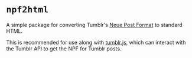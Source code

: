 # `npf2html`

A simple package for converting Tumblr's [Neue Post Format] to standard HTML.

[Neue Post Format]: https://www.tumblr.com/docs/npf

This is recommended for use along with [tumblr.js], which can interact with the
Tumblr API to get the NPF for Tumblr posts.

[tumblr.js]: https://www.npmjs.com/package/tumblr.js
